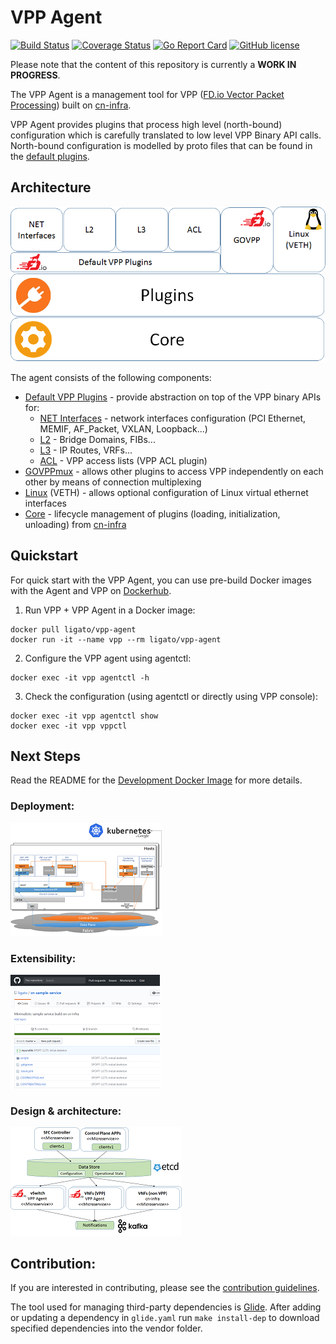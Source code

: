 # VPP Agent

[![Build Status](https://travis-ci.org/ligato/vpp-agent.svg?branch=master)](https://travis-ci.org/ligato/vpp-agent)
[![Coverage Status](https://coveralls.io/repos/github/ligato/vpp-agent/badge.svg?branch=master)](https://coveralls.io/github/ligato/vpp-agent?branch=master)
[![Go Report Card](https://goreportcard.com/badge/github.com/ligato/vpp-agent)](https://goreportcard.com/report/github.com/ligato/vpp-agent)
[![GitHub license](https://img.shields.io/badge/license-Apache%20license%202.0-blue.svg)](https://github.com/ligato/vpp-agent/blob/master/LICENSE)

Please note that the content of this repository is currently a **WORK IN PROGRESS**.

The VPP Agent is a management tool for VPP ([FD.io Vector Packet Processing](https://fd.io/)) 
built on [cn-infra](https://github.com/ligato/cn-infra).

VPP Agent provides plugins that process high level (north-bound) configuration which 
is carefully translated to low level VPP Binary API calls. North-bound configuration
is modelled by proto files that can be found in the [default plugins](defaultplugins).

## Architecture
![vpp agent plugins](docs/imgs/vpp_agent_plugins.png "VPP Agent Plugins on top of cn-infra")

The agent consists of the following components:
* [Default VPP Plugins](defaultplugins) - provide abstraction on top of the VPP binary APIs for:
  * [NET Interfaces](defaultplugins/ifplugin) - network interfaces configuration (PCI Ethernet, MEMIF, AF_Packet, VXLAN, Loopback...)
  * [L2](defaultplugins/l2plugin) - Bridge Domains, FIBs...
  * [L3](defaultplugins/l3plugin) - IP Routes, VRFs...
  * [ACL](defaultplugins/aclplugin) - VPP access lists (VPP ACL plugin)
* [GOVPPmux](govppmux) - allows other plugins to access VPP independently on each other by means of connection multiplexing
* [Linux](linuxplugin) (VETH) - allows optional configuration of Linux virtual ethernet interfaces
* [Core](https://github.com/ligato/cn-infra/tree/master/core) - lifecycle management of plugins (loading, initialization, unloading) from [cn-infra](https://github.com/ligato/cn-infra)

## Quickstart
For quick start with the VPP Agent, you can use pre-build Docker images with the Agent and VPP
on [Dockerhub](https://hub.docker.com/r/ligato/vpp-agent/).

1. Run VPP + VPP Agent in a Docker image:
```
docker pull ligato/vpp-agent
docker run -it --name vpp --rm ligato/vpp-agent
```

2. Configure the VPP agent using agentctl:
```
docker exec -it vpp agentctl -h
```

3. Check the configuration (using agentctl or directly using VPP console):
```
docker exec -it vpp agentctl show
docker exec -it vpp vppctl
```

## Next Steps
Read the README for the [Development Docker Image](docker/dev_vpp_agent/README.md) for more details.

### Deployment:
[![K8s integration](docs/imgs/k8s_deployment_thumb.png "VPP Agent - K8s integration")](docs/Deployment.md)

### Extensibility:
![VPP Agent Extensibility](docs/imgs/extensibility_thumb.png)

### Design & architecture:
[![VPP agent 10.000 feet](docs/imgs/vpp_agent_10K_feet_thumb.png "VPP Agent - 10.000 feet view on the architecture")](docs/Design.md)

## Contribution:
If you are interested in contributing, please see the [contribution guidelines](CONTRIBUTING.md).

The tool used for managing third-party dependencies is [Glide](https://github.com/Masterminds/glide). After adding or updating
a dependency in `glide.yaml` run `make install-dep` to download specified dependencies into the vendor folder. 
